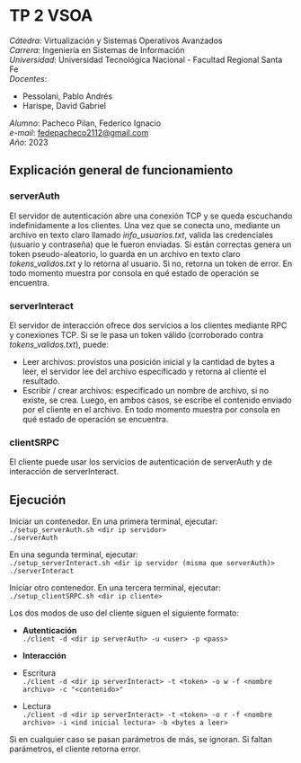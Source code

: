 # TP 2 VSOA
*Cátedra*: Virtualización y Sistemas Operativos Avanzados  
*Carrera*: Ingeniería en Sistemas de Información  
*Universidad*: Universidad Tecnológica Nacional - Facultad Regional Santa Fe  
*Docentes*:
- Pessolani, Pablo Andrés
- Harispe, David Gabriel 

*Alumno*: Pacheco Pilan, Federico Ignacio    
*e-mail*: fedepacheco2112@gmail.com  
*Año*: 2023

## Explicación general de funcionamiento
### serverAuth
El servidor de autenticación abre una conexión TCP y se queda escuchando indefinidamente a los clientes. Una vez que 
se conecta uno, mediante un archivo en texto claro llamado *info_usuarios.txt*, valida las credenciales (usuario y contraseña)
que le fueron enviadas. Si están correctas genera un token pseudo-aleatorio, lo guarda en un archivo en texto claro *tokens_validos.txt* y lo retorna al usuario. 
Si no, retorna un token de error. En todo momento muestra por consola en qué estado de operación se encuentra. 

### serverInteract
El servidor de interacción ofrece dos servicios a los clientes mediante RPC y conexiones TCP. Si se le pasa un token válido (corroborado contra *tokens_validos.txt*), puede:
- Leer archivos: provistos una posición inicial y la cantidad de bytes a leer, el servidor lee del archivo especificado
y retorna al cliente el resultado. 
- Escribir / crear archivos: especificado un nombre de archivo, si no existe, se crea. Luego, en ambos casos, se escribe
el contenido enviado por el cliente en el archivo.
En todo momento muestra por consola en qué estado de operación se encuentra.

### clientSRPC
El cliente puede usar los servicios de autenticación de serverAuth y de interacción de serverInteract.

## Ejecución
Iniciar un contenedor. En una primera terminal, ejecutar:  
``
./setup_serverAuth.sh <dir ip servidor>
``  
``
./serverAuth
``

En una segunda terminal, ejecutar:  
``
./setup_serverInteract.sh <dir ip servidor (misma que serverAuth)>
``  
``
./serverInteract
``

Iniciar otro contenedor. En una tercera terminal, ejecutar:  
``
./setup_clientSRPC.sh <dir ip cliente>
``  

Los dos modos de uso del cliente siguen el siguiente formato:  
- **Autenticación**  
``
./client -d <dir ip serverAuth> -u <user> -p <pass>
``

- **Interacción**
- Escritura  
``
./client -d <dir ip serverInteract> -t <token> -o w -f <nombre archivo> -c "<contenido>"
``
- Lectura  
``
./client -d <dir ip serverInteract> -t <token> -o r -f <nombre archivo> -i <ind inicial lectura> -b <bytes a leer>
``  

Si en cualquier caso se pasan parámetros de más, se ignoran. Si faltan parámetros, el cliente retorna error. 

